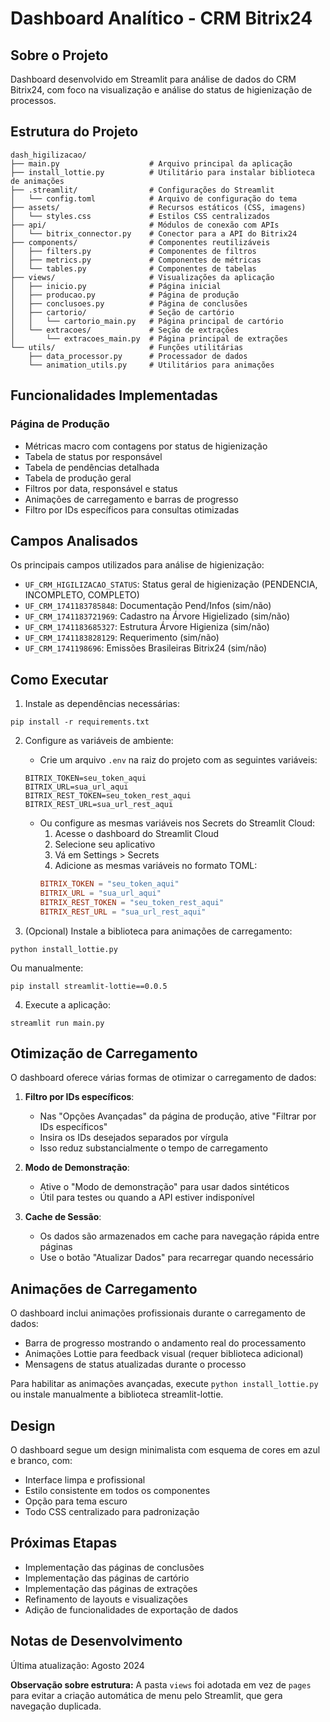 # Dashboard Analítico - CRM Bitrix24

## Sobre o Projeto

Dashboard desenvolvido em Streamlit para análise de dados do CRM Bitrix24, com foco na visualização e análise do status de higienização de processos.

## Estrutura do Projeto

```
dash_higilizacao/
├── main.py                    # Arquivo principal da aplicação
├── install_lottie.py          # Utilitário para instalar biblioteca de animações
├── .streamlit/                # Configurações do Streamlit
│   └── config.toml            # Arquivo de configuração do tema
├── assets/                    # Recursos estáticos (CSS, imagens)
│   └── styles.css             # Estilos CSS centralizados
├── api/                       # Módulos de conexão com APIs
│   └── bitrix_connector.py    # Conector para a API do Bitrix24
├── components/                # Componentes reutilizáveis
│   ├── filters.py             # Componentes de filtros
│   ├── metrics.py             # Componentes de métricas
│   └── tables.py              # Componentes de tabelas
├── views/                     # Visualizações da aplicação
│   ├── inicio.py              # Página inicial
│   ├── producao.py            # Página de produção
│   ├── conclusoes.py          # Página de conclusões
│   ├── cartorio/              # Seção de cartório
│   │   └── cartorio_main.py   # Página principal de cartório
│   └── extracoes/             # Seção de extrações
│       └── extracoes_main.py  # Página principal de extrações
└── utils/                     # Funções utilitárias
    ├── data_processor.py      # Processador de dados
    └── animation_utils.py     # Utilitários para animações
```

## Funcionalidades Implementadas

### Página de Produção
- Métricas macro com contagens por status de higienização
- Tabela de status por responsável
- Tabela de pendências detalhada
- Tabela de produção geral
- Filtros por data, responsável e status
- Animações de carregamento e barras de progresso
- Filtro por IDs específicos para consultas otimizadas

## Campos Analisados

Os principais campos utilizados para análise de higienização:

- `UF_CRM_HIGILIZACAO_STATUS`: Status geral de higienização (PENDENCIA, INCOMPLETO, COMPLETO)
- `UF_CRM_1741183785848`: Documentação Pend/Infos (sim/não)
- `UF_CRM_1741183721969`: Cadastro na Árvore Higielizado (sim/não)
- `UF_CRM_1741183685327`: Estrutura Árvore Higieniza (sim/não)
- `UF_CRM_1741183828129`: Requerimento (sim/não)
- `UF_CRM_1741198696`: Emissões Brasileiras Bitrix24 (sim/não)

## Como Executar

1. Instale as dependências necessárias:
```
pip install -r requirements.txt
```

2. Configure as variáveis de ambiente:
   - Crie um arquivo `.env` na raiz do projeto com as seguintes variáveis:
   ```
   BITRIX_TOKEN=seu_token_aqui
   BITRIX_URL=sua_url_aqui
   BITRIX_REST_TOKEN=seu_token_rest_aqui
   BITRIX_REST_URL=sua_url_rest_aqui
   ```
   - Ou configure as mesmas variáveis nos Secrets do Streamlit Cloud:
     1. Acesse o dashboard do Streamlit Cloud
     2. Selecione seu aplicativo
     3. Vá em Settings > Secrets
     4. Adicione as mesmas variáveis no formato TOML:
     ```toml
     BITRIX_TOKEN = "seu_token_aqui"
     BITRIX_URL = "sua_url_aqui"
     BITRIX_REST_TOKEN = "seu_token_rest_aqui"
     BITRIX_REST_URL = "sua_url_rest_aqui"
     ```

3. (Opcional) Instale a biblioteca para animações de carregamento:
```
python install_lottie.py
```
Ou manualmente:
```
pip install streamlit-lottie==0.0.5
```

4. Execute a aplicação:
```
streamlit run main.py
```

## Otimização de Carregamento

O dashboard oferece várias formas de otimizar o carregamento de dados:

1. **Filtro por IDs específicos**: 
   - Nas "Opções Avançadas" da página de produção, ative "Filtrar por IDs específicos"
   - Insira os IDs desejados separados por vírgula
   - Isso reduz substancialmente o tempo de carregamento

2. **Modo de Demonstração**: 
   - Ative o "Modo de demonstração" para usar dados sintéticos 
   - Útil para testes ou quando a API estiver indisponível

3. **Cache de Sessão**:
   - Os dados são armazenados em cache para navegação rápida entre páginas
   - Use o botão "Atualizar Dados" para recarregar quando necessário

## Animações de Carregamento

O dashboard inclui animações profissionais durante o carregamento de dados:

- Barra de progresso mostrando o andamento real do processamento
- Animações Lottie para feedback visual (requer biblioteca adicional)
- Mensagens de status atualizadas durante o processo

Para habilitar as animações avançadas, execute `python install_lottie.py` ou instale manualmente a biblioteca streamlit-lottie.

## Design

O dashboard segue um design minimalista com esquema de cores em azul e branco, com:
- Interface limpa e profissional
- Estilo consistente em todos os componentes
- Opção para tema escuro
- Todo CSS centralizado para padronização

## Próximas Etapas

- Implementação das páginas de conclusões
- Implementação das páginas de cartório
- Implementação das páginas de extrações
- Refinamento de layouts e visualizações
- Adição de funcionalidades de exportação de dados

## Notas de Desenvolvimento

Última atualização: Agosto 2024

**Observação sobre estrutura:** A pasta `views` foi adotada em vez de `pages` para evitar a criação automática de menu pelo Streamlit, que gera navegação duplicada. 
